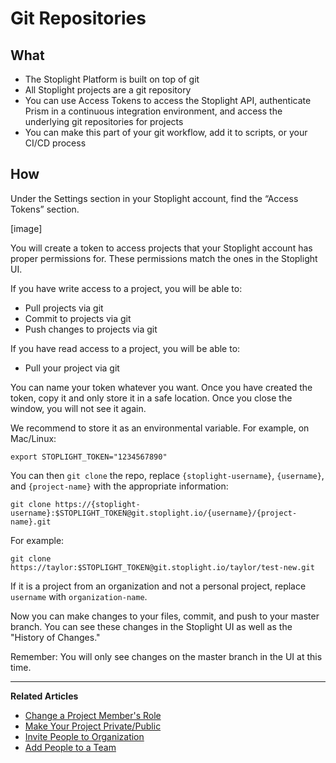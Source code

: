 # Git Repositories
 
## What 
* The Stoplight Platform is built on top of git
* All Stoplight projects are a git repository
* You can use Access Tokens to access the Stoplight API, authenticate Prism in a continuous integration environment, and access the underlying git repositories for projects
* You can make this part of your git workflow, add it to scripts, or your CI/CD process

## How

Under the Settings section in your Stoplight account, find the “Access Tokens” section. 

[image]

You will create a token to access projects that your Stoplight account has proper permissions for. These permissions match the ones in the Stoplight UI. 

If you have write access to a project, you will be able to:
* Pull projects via git
* Commit to projects via git
* Push changes to projects via git

If you have read access to a project, you will be able to:
* Pull your project via git

You can name your token whatever you want. Once you have created the token, copy it and only store it in a safe location. Once you close the window, you will not see it again.

We recommend to store it as an environmental variable. For example, on Mac/Linux:

`export STOPLIGHT_TOKEN="1234567890"`

You can then `git clone` the repo, replace `{stoplight-username}`, `{username}`, and `{project-name}` with the appropriate information: 

`git clone https://{stoplight-username}:$STOPLIGHT_TOKEN@git.stoplight.io/{username}/{project-name}.git`

For example: 

`git clone https://taylor:$STOPLIGHT_TOKEN@git.stoplight.io/taylor/test-new.git`

If it is a project from an organization and not a personal project, replace `username` with `organization-name`. 

Now you can make changes to your files, commit, and push to your master branch. You can see these changes in the Stoplight UI as well as the "History of Changes." 

Remember: You will only see changes on the master branch in the UI at this time. 

    
---
**Related Articles**
- [Change a Project Member's Role](/platform/projects/change-a-members-role)
- [Make Your Project Private/Public](/platform/projects/visibility)
- [Invite People to Organization](/platform/organizations/invite-people)
- [Add People to a Team](/platform/organizations/teams/add-people)